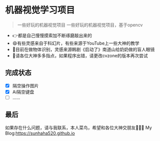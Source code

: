 # 机器视觉学习项目
>一些好玩的机器视觉项目
>一些好玩的机器视觉项目，基于opencv
 - 👉都是自己慢慢摸索加不断琢磨敲出来的
 - 😄有些灵感来自于科幻片，有些来源于YouTube上一些大神的教学
 - 🦄目前在做物体识别，灵感来源韩剧《启动了》南道山给奶奶做的盲人眼镜
 - 🐬请各位大神多多指点，如果程序出错，请更改cvzone的版本再次尝试
 
 ## 完成状态
 - [x] 隔空操作图片
 - [x] Ai隔空键盘
 - [ ] ......

## 最后
如果存在什么问题，请与我联系，本人菜鸟，希望和各位大神交朋友🧑‍🤝‍🧑
My Blog:https://sunhaha520.github.io
